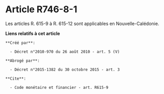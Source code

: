 # Article R746-8-1

Les articles R. 615-9 à R. 615-12 sont applicables en Nouvelle-Calédonie.

**Liens relatifs à cet article**

	**Créé par**:

	  - Décret n°2010-970 du 26 août 2010 - art. 5 (V)

	**Abrogé par**:

	  - Décret n°2015-1382 du 30 octobre 2015 - art. 3

	**Cite**:

	  - Code monétaire et financier - art. R615-9
